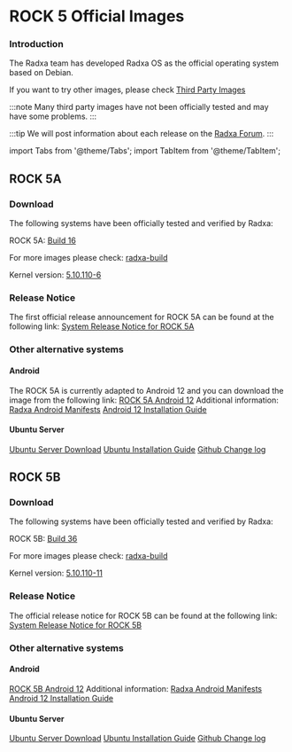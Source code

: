 ﻿---
sidebar_label: 'Official Images'
sidebar_position: 2
---

# ROCK 5 Official Images

### Introduction

The Radxa team has developed Radxa OS as the official operating system based on Debian.

If you want to try other images, please check [Third Party Images](/rock5/alt-os)

:::note
Many third party images have not been officially tested and may have some problems.
:::

:::tip
We will post information about each release on the [Radxa Forum](https://forum.radxa.com/).
:::

import Tabs from '@theme/Tabs';
import TabItem from '@theme/TabItem';

<Tabs>
<TabItem value="ROCK 5A" label="ROCK 5A" default>

## ROCK 5A

### Download

The following systems have been officially tested and verified by Radxa: 

ROCK 5A: [Build 16](https://github.com/radxa-build/rock-5a/releases/download/b16/rock-5a_debian_bullseye_kde_b16.img.xz)

For more images please check: [radxa-build](https://github.com/radxa-build/rock-5a/releases/tag/b16)

Kernel version: [5.10.110-6](https://github.com/radxa-pkg/linux-rockchip/releases/tag/5.10.110-6)

### Release Notice

The first official release announcement for ROCK 5A can be found at the following link:
[System Release Notice for ROCK 5A](https://forum.radxa.com/t/230428-system-release-notice-for-rock-5a/16275)

### Other alternative systems

#### Android

The ROCK 5A is currently adapted to Android 12 and you can download the image from the following link:
[ROCK 5A Android 12](https://github.com/radxa/manifests/releases/tag/Android12_rk12)
Additional information:
[Radxa Android Manifests](https://github.com/radxa/manifests)
[Android 12 Installation Guide](https://wiki.radxa.com/Rock5/guide/android12)

#### Ubuntu Server

[Ubuntu Server Download](https://github.com/radxa-build/rock-5a/releases)
[Ubuntu Installation Guide](https://wiki.radxa.com/Rock5/linux/ubuntu)
[Github Change log](https://github.com/radxa/debos-radxa/releases/latest)


</TabItem>
<TabItem value="ROCK 5B" label="ROCK 5B">

## ROCK 5B

### Download

The following systems have been officially tested and verified by Radxa:

ROCK 5B: [Build 36](https://github.com/radxa-build/rock-5b/releases/download/b36/rock-5b_debian_bullseye_kde_b36.img.xz)

For more images please check: [radxa-build](https://github.com/radxa-build/rock-5b/releases/tag/b36)

Kernel version: [5.10.110-11](https://github.com/radxa-pkg/linux-rockchip/releases/tag/5.10.110-11)

### Release Notice

The official release notice for ROCK 5B can be found at the following link:
[System Release Notice for ROCK 5B](https://forum.radxa.com/t/230526-system-release-notice-for-rock-5b/16809)

### Other alternative systems

#### Android

[ROCK 5B Android 12](https://github.com/radxa/manifests/releases/tag/Rock-android12-20230315)
Additional information:
[Radxa Android Manifests](https://github.com/radxa/manifests)
[Android 12 Installation Guide](https://wiki.radxa.com/Rock5/guide/android12)

#### Ubuntu Server

[Ubuntu Server Download](https://github.com/radxa-build/rock-5b/releases)
[Ubuntu Installation Guide](https://wiki.radxa.com/Rock5/linux/ubuntu)
[Github Change log](https://github.com/radxa/debos-radxa/releases/latest)

</TabItem>
</Tabs>

